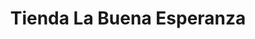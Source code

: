 ---
title: "Tienda La Buena Esperanza"
url: /san-miguel-petapa/tienda-la-buena-esperanza/
shop: comodidad
---